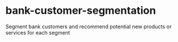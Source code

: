 # bank-customer-segmentation
Segment bank customers and recommend potential new products or services for each segment
